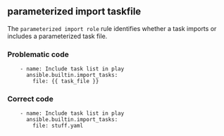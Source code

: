 
##  parameterized import taskfile
The `parameterized import role` rule identifies whether a task imports or includes a parameterized task file.

### Problematic code

```
    - name: Include task list in play
      ansible.builtin.import_tasks:
        file: {{ task_file }} 

```
### Correct code

```
    - name: Include task list in play
      ansible.builtin.import_tasks:
        file: stuff.yaml
```